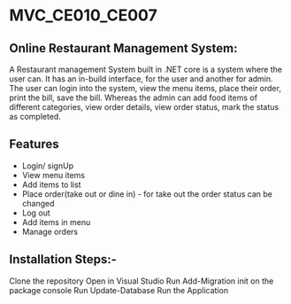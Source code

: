 # MVC_CE010_CE007

## Online Restaurant Management System: 
A Restaurant management System built in .NET core is a system where the user can. It has an in-build interface, for the user and another for admin. The user can login into the system, view the menu items, place their order, print the bill, save the bill. Whereas the admin can add food items of different categories, view order details, view order status, mark the status as completed. 
## Features
- Login/ signUp
- View menu items
- Add items to list
- Place order(take out or dine in) - for take out the order status can be changed
- Log out
- Add items in menu
- Manage orders

## Installation Steps:-
Clone the repository
Open in Visual Studio 
Run Add-Migration init on the package console
Run Update-Database
Run the Application
